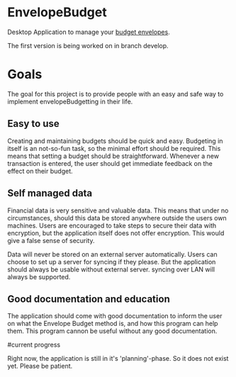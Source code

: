 # EnvelopeBudget
Desktop Application to manage your [budget envelopes](https://en.wikipedia.org/wiki/Personal_budget#Envelopes). 

The first version is being worked on in branch develop. 

# Goals

The goal for this project is to provide people with an easy and safe way to implement envelopeBudgetting in their life. 

## Easy to use

Creating and maintaining budgets should be quick and easy. Budgeting in itself is an not-so-fun task, so the minimal effort should be required. 
This means that setting a budget should be straightforward. 
Whenever a new transaction is entered, the user should get immediate feedback on the effect on their budget. 

## Self managed data

Financial data is very sensitive and valuable data. This means that under no circumstances, should this data be stored anywhere outside the users own machines. Users are encouraged to take steps to secure their data with encryption, but the application itself does not offer encryption. This would give a false sense of security. 

Data will never be stored on an external server automatically. Users can choose to set up a server for syncing if they please. But the application should always be usable without external server. syncing over LAN will always be supported. 

## Good documentation and education

The application should come with good documentation to inform the user on what the Envelope Budget method is, and how this program can help them. This program cannon be useful without any good documentation.

#current progress

Right now, the application is still in it's 'planning'-phase. So it does not exist yet. Please be patient. 
